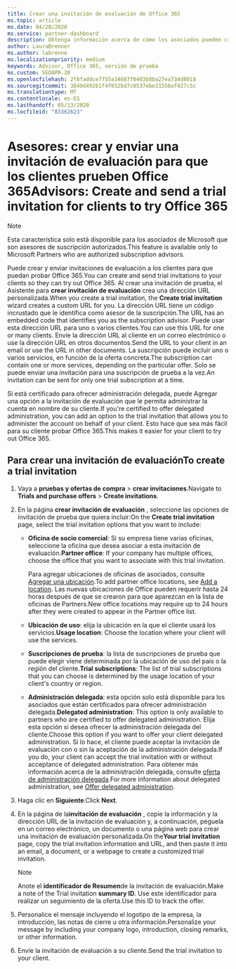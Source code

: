 ```yaml
---
title: Crear una invitación de evaluación de Office 365
ms.topic: article
ms.date: 04/28/2020
ms.service: partner-dashboard
description: Obtenga información acerca de cómo los asociados pueden crear y enviar invitaciones de evaluación a sus clientes para probar Office 365. Los asociados son un asesor de suscripción autorizado.
author: LauraBrenner
ms.author: labrenne
ms.localizationpriority: medium
keywords: Advisor, Office 365, versión de prueba
ms.custom: SEOAPR.20
ms.openlocfilehash: 2f8faddce7755a34687f0403b8ba27ea734d8018
ms.sourcegitcommit: 3849d49261f4f652bd7c0537ebe31558af427c5c
ms.translationtype: MT
ms.contentlocale: es-ES
ms.lasthandoff: 05/13/2020
ms.locfileid: "83362623"
---
```

# <a name="advisors-create-and-send-a-trial-invitation-for-clients-to-try-office-365"></a><span data-ttu-id="9e306-105">Asesores: crear y enviar una invitación de evaluación para que los clientes prueben Office 365</span><span class="sxs-lookup"><span data-stu-id="9e306-105">Advisors: Create and send a trial invitation for clients to try Office 365</span></span>

> [!NOTE]
> <span data-ttu-id="9e306-106">Esta característica solo está disponible para los asociados de Microsoft que son asesores de suscripción autorizados.</span><span class="sxs-lookup"><span data-stu-id="9e306-106">This feature is available only to Microsoft Partners who are authorized subscription advisors.</span></span>

<span data-ttu-id="9e306-107">Puede crear y enviar invitaciones de evaluación a los clientes para que puedan probar Office 365.</span><span class="sxs-lookup"><span data-stu-id="9e306-107">You can create and send trial invitations to your clients so they can try out Office 365.</span></span> <span data-ttu-id="9e306-108">Al crear una invitación de prueba, el Asistente para **crear invitación de evaluación** crea una dirección URL personalizada.</span><span class="sxs-lookup"><span data-stu-id="9e306-108">When you create a trial invitation, the **Create trial invitation** wizard creates a custom URL for you.</span></span> <span data-ttu-id="9e306-109">La dirección URL tiene un código incrustado que le identifica como asesor de la suscripción.</span><span class="sxs-lookup"><span data-stu-id="9e306-109">The URL has an embedded code that identifies you as the subscription advisor.</span></span> <span data-ttu-id="9e306-110">Puede usar esta dirección URL para uno o varios clientes.</span><span class="sxs-lookup"><span data-stu-id="9e306-110">You can use this URL for one or many clients.</span></span> <span data-ttu-id="9e306-111">Envíe la dirección URL al cliente en un correo electrónico o use la dirección URL en otros documentos.</span><span class="sxs-lookup"><span data-stu-id="9e306-111">Send the URL to your client in an email or use the URL in other documents.</span></span> <span data-ttu-id="9e306-112">La suscripción puede incluir uno o varios servicios, en función de la oferta concreta.</span><span class="sxs-lookup"><span data-stu-id="9e306-112">The subscription can contain one or more services, depending on the particular offer.</span></span> <span data-ttu-id="9e306-113">Solo se puede enviar una invitación para una suscripción de prueba a la vez.</span><span class="sxs-lookup"><span data-stu-id="9e306-113">An invitation can be sent for only one trial subscription at a time.</span></span>

<span data-ttu-id="9e306-114">Si está certificado para ofrecer administración delegada, puede Agregar una opción a la invitación de evaluación que le permita administrar la cuenta en nombre de su cliente.</span><span class="sxs-lookup"><span data-stu-id="9e306-114">If you're certified to offer delegated administration, you can add an option to the trial invitation that allows you to administer the account on behalf of your client.</span></span> <span data-ttu-id="9e306-115">Esto hace que sea más fácil para su cliente probar Office 365.</span><span class="sxs-lookup"><span data-stu-id="9e306-115">This makes it easier for your client to try out Office 365.</span></span>

## <a name="to-create-a-trial-invitation"></a><span data-ttu-id="9e306-116">Para crear una invitación de evaluación</span><span class="sxs-lookup"><span data-stu-id="9e306-116">To create a trial invitation</span></span>

1. <span data-ttu-id="9e306-117">Vaya a **pruebas y ofertas de compra**  >  **crear invitaciones**.</span><span class="sxs-lookup"><span data-stu-id="9e306-117">Navigate to **Trials and purchase offers** > **Create invitations**.</span></span>

2. <span data-ttu-id="9e306-118">En la página **crear invitación de evaluación** , seleccione las opciones de invitación de prueba que quiera incluir:</span><span class="sxs-lookup"><span data-stu-id="9e306-118">On the **Create trial invitation** page, select the trial invitation options that you want to include:</span></span>

    - <span data-ttu-id="9e306-119">**Oficina de socio comercial**: Si su empresa tiene varias oficinas, seleccione la oficina que desea asociar a esta invitación de evaluación.</span><span class="sxs-lookup"><span data-stu-id="9e306-119">**Partner office**: If your company has multiple offices, choose the office that you want to associate with this trial invitation.</span></span>

        <span data-ttu-id="9e306-120">Para agregar ubicaciones de oficinas de asociados, consulte [Agregar una ubicación](manage-locations.md).</span><span class="sxs-lookup"><span data-stu-id="9e306-120">To add partner office locations, see [Add a location](manage-locations.md).</span></span> <span data-ttu-id="9e306-121">Las nuevas ubicaciones de Office pueden requerir hasta 24 horas después de que se crearon para que aparezcan en la lista de oficinas de Partners.</span><span class="sxs-lookup"><span data-stu-id="9e306-121">New office locations may require up to 24 hours after they were created to appear in the Partner office list.</span></span>

    - <span data-ttu-id="9e306-122">**Ubicación de uso**: elija la ubicación en la que el cliente usará los servicios.</span><span class="sxs-lookup"><span data-stu-id="9e306-122">**Usage location**: Choose the location where your client will use the services.</span></span>
    - <span data-ttu-id="9e306-123">**Suscripciones de prueba**: la lista de suscripciones de prueba que puede elegir viene determinada por la ubicación de uso del país o la región del cliente.</span><span class="sxs-lookup"><span data-stu-id="9e306-123">**Trial subscriptions**: The list of trial subscriptions that you can choose is determined by the usage location of your client's country or region.</span></span>
    - <span data-ttu-id="9e306-124">**Administración delegada**: esta opción solo está disponible para los asociados que están certificados para ofrecer administración delegada.</span><span class="sxs-lookup"><span data-stu-id="9e306-124">**Delegated administration**: This option is only available to partners who are certified to offer delegated administration.</span></span> <span data-ttu-id="9e306-125">Elija esta opción si desea ofrecer la administración delegada del cliente.</span><span class="sxs-lookup"><span data-stu-id="9e306-125">Choose this option if you want to offer your client delegated administration.</span></span> <span data-ttu-id="9e306-126">Si lo hace, el cliente puede aceptar la invitación de evaluación con o sin la aceptación de la administración delegada.</span><span class="sxs-lookup"><span data-stu-id="9e306-126">If you do, your client can accept the trial invitation with or without acceptance of delegated administration.</span></span> <span data-ttu-id="9e306-127">Para obtener más información acerca de la administración delegada, consulte [oferta de administración delegada](customers_revoke_admin_privileges.md).</span><span class="sxs-lookup"><span data-stu-id="9e306-127">For more information about delegated administration, see [Offer delegated administration](customers_revoke_admin_privileges.md).</span></span>

3. <span data-ttu-id="9e306-128">Haga clic en **Siguiente**.</span><span class="sxs-lookup"><span data-stu-id="9e306-128">Click **Next**.</span></span>

4. <span data-ttu-id="9e306-129">En la página de la**invitación de evaluación** , copie la información y la dirección URL de la invitación de evaluación y, a continuación, péguela en un correo electrónico, un documento o una página web para crear una invitación de evaluación personalizada.</span><span class="sxs-lookup"><span data-stu-id="9e306-129">On the**Your trial invitation** page, copy the trial invitation information and URL, and then paste it into an email, a document, or a webpage to create a customized trial invitation.</span></span>

    > [!NOTE]
    > <span data-ttu-id="9e306-130">Anote el **identificador de Resumen**de la invitación de evaluación.</span><span class="sxs-lookup"><span data-stu-id="9e306-130">Make a note of the Trial invitation **summary ID**.</span></span> <span data-ttu-id="9e306-131">Use este identificador para realizar un seguimiento de la oferta.</span><span class="sxs-lookup"><span data-stu-id="9e306-131">Use this ID to track the offer.</span></span>

5. <span data-ttu-id="9e306-132">Personalice el mensaje incluyendo el logotipo de la empresa, la introducción, las notas de cierre u otra información.</span><span class="sxs-lookup"><span data-stu-id="9e306-132">Personalize your message by including your company logo, introduction, closing remarks, or other information.</span></span>

6. <span data-ttu-id="9e306-133">Envíe la invitación de evaluación a su cliente.</span><span class="sxs-lookup"><span data-stu-id="9e306-133">Send the trial invitation to your client.</span></span>
